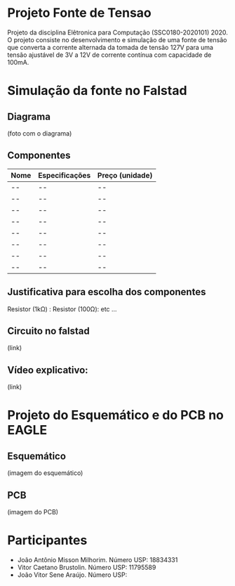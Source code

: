 # Projeto Fonte de Tensao
  Projeto da disciplina Elêtronica para Computação (SSC0180-2020101) 2020.
O projeto consiste no desenvolvimento e simulação de uma fonte de tensão que converta a corrente alternada da tomada de tensão 127V  para uma tensão ajustável de 3V a 12V de corrente contínua com capacidade de 100mA.

# Simulação da fonte no Falstad

## Diagrama

(foto com o diagrama)

## Componentes

| Nome | Especificações | Preço (unidade)|
|--|--|--|
|--|--|--|
|--|--|--|
|--|--|--|
|--|--|--|
|--|--|--|
|--|--|--|
|--|--|--|
|--|--|--|

## Justificativa para escolha dos componentes

Resistor (1kΩ) : 
Resistor (100Ω): 
etc ...

## Circuito no falstad
(link)
## Vídeo explicativo:
(link)

# Projeto do Esquemático e do PCB no EAGLE

## Esquemático
(imagem do esquemático)

## PCB
(imagem do PCB)

# Participantes

 - João Antônio Misson Milhorim. Número USP: 18834331
 - Vitor Caetano Brustolin. Número USP: 11795589
 - João Vitor Sene Araújo. Número USP: 
